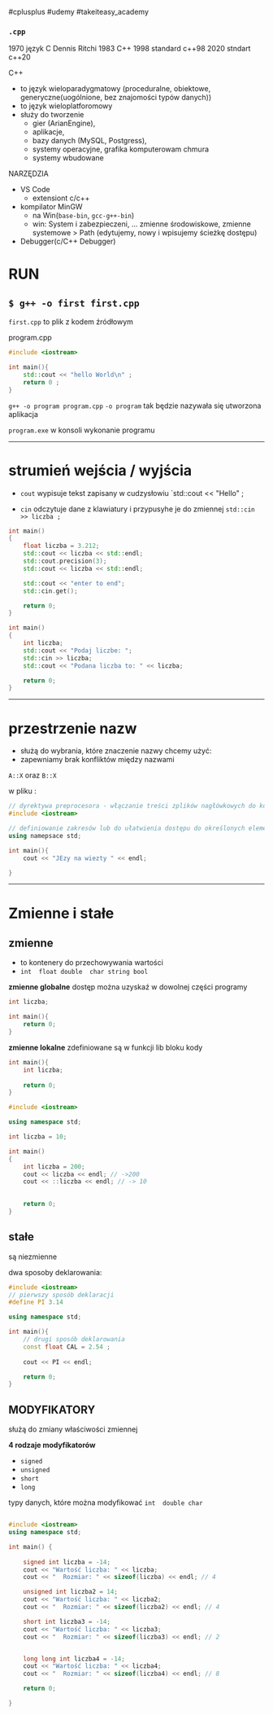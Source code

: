 #cplusplus  #udemy #takeiteasy_academy

### `.cpp`


1970 język C Dennis Ritchi
1983 C++
1998 standard c++98
2020 stndart c++20

C++
- to język wieloparadygmatowy (proceduralne, obiektowe, generyczne(uogólnione, bez znajomości typów danych))
- to język wieloplatforomowy
- służy do tworzenie
	- gier (ArianEngine), 
	- aplikacje, 
	- bazy danych (MySQL, Postgress),
	- systemy operacyjne, grafika komputerowam chmura
	- systemy wbudowane


NARZĘDZIA
- VS Code
	- extensiont c/c++
- kompilator MinGW
	- na Win(`base-bin`, `gcc-g++-bin`)
	- win: System i zabezpieczeni, ... zmienne środowiskowe, zmienne systemowe > Path (edytujemy, nowy i wpisujemy ścieżkę dostępu)
- Debugger(c/C++ Debugger)


# RUN
## `$ g++ -o first first.cpp`
`first.cpp` to plik z kodem źródłowym

program.cpp
```c++
#include <iostream>

int main(){
	std::cout << "hello World\n" ;
	return 0 ;
}
```

`g++ -o program program.cpp`
`-o program` tak będzie nazywała się utworzona aplikacja

`program.exe` w konsoli wykonanie programu


---
# strumień wejścia / wyjścia
- `cout` wypisuje tekst zapisany w cudzysłowiu
`std::cout << "Hello" ;

- `cin` odczytuje dane z klawiatury i przypusyhe je do zmiennej
`std::cin >> liczba ;`

```c++
int main()
{
    float liczba = 3.212;
    std::cout << liczba << std::endl;
    std::cout.precision(3);
    std::cout << liczba << std::endl;

    std::cout << "enter to end";
    std::cin.get();

    return 0;
}
```


```c++
int main()
{
    int liczba;
    std::cout << "Podaj liczbe: ";
    std::cin >> liczba;
    std::cout << "Podana liczba to: " << liczba;

    return 0;
}
```

---
# przestrzenie nazw

- służą do wybrania, które znaczenie nazwy chcemy użyć:
- zapewniamy brak konfliktów między nazwami

`A::X` oraz `B::X`

w pliku :
```c++
// dyrektywa preprocesora - włączanie treści zplików nagłówkowych do kodu źródłowego
#include <iostream>

// definiowanie zakresów lub do ułatwienia dostępu do określonych elementów przestrzeni nazw w programie
using namepsace std;

int main(){
	cout << "JEzy na wiezty " << endl;

}
```

----
# Zmienne i stałe


## zmienne
- to kontenery do przechowywania wartości
- `int  float double  char string bool`


**zmienne globalne** dostęp można uzyskaź w dowolnej części programy
```c++
int liczba;

int main(){
	return 0;
}
```

**zmienne lokalne** zdefiniowane są w funkcji lib bloku kody
```c++
int main(){
	int liczba;
	
	return 0;
}
```

```c++
#include <iostream>

using namespace std;

int liczba = 10;

int main()
{
    int liczba = 200;
    cout << liczba << endl; // ->200
    cout << ::liczba << endl; // -> 10
    

    return 0;
}
```


## stałe
są niezmienne

dwa sposoby deklarowania:
```c++
#include <iostream>
// pierwszy sposób deklaracji
#define PI 3.14

using namespace std;

int main(){
	// drugi sposób deklarowania 
	const float CAL = 2.54 ;
	
	cout << PI << endl;

	return 0;
}

```


## MODYFIKATORY
służą do zmiany właściwości zmiennej


**4 rodzaje modyfikatorów**
- `signed`
- `unsigned`
- `short`
- `long`

typy danych, które można modyfikować `int  double char`

```c++

#include <iostream>
using namespace std;

int main() {
    
    signed int liczba = -14;
    cout << "Wartość liczba: " << liczba;
    cout << "  Rozmiar: " << sizeof(liczba) << endl; // 4

    unsigned int liczba2 = 14;
    cout << "Wartość liczba: " << liczba2;
    cout << "  Rozmiar: " << sizeof(liczba2) << endl; // 4

    short int liczba3 = -14;
    cout << "Wartość liczba: " << liczba3;
    cout << "  Rozmiar: " << sizeof(liczba3) << endl; // 2


    long long int liczba4 = -14;
    cout << "Wartość liczba: " << liczba4;
    cout << "  Rozmiar: " << sizeof(liczba4) << endl; // 8

    return 0;

}

```




